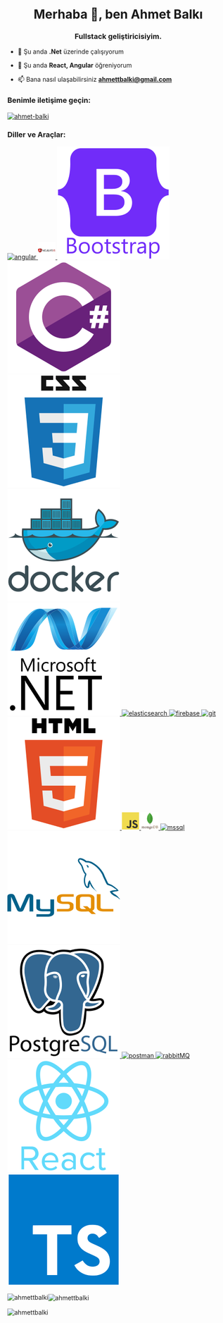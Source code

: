 <h1 align="center">Merhaba 👋, ben Ahmet Balkı</h1>
<h3 align="center">Fullstack geliştiricisiyim.</h3>

- 🔭 Şu anda **.Net** üzerinde çalışıyorum

- 🌱 Şu anda **React, Angular** öğreniyorum

- 📫 Bana nasıl ulaşabilirsiniz **ahmettbalki@gmail.com**

<h3 align="left">Benimle iletişime geçin:</h3>
<p align="left">
<a href="https://linkedin.com/in/ahmet-balki" target="blank"><img align="center" src="https://raw.githubusercontent.com/rahuldkjain/github-profile-readme-generator/master/src/images/icons/Social/linked-in-alt.svg" alt="ahmet-balki" height="30" width="40" /></a>
</p>

<h3 align="left">Diller ve Araçlar:</h3>
<p align="left"> <a href="https://angular.io" target="_blank" rel="noreferrer"> <img src="https://angular.io/assets/images/logos/angular/angular.svg" alt="angular" width="40" height="40"/> </a> <a href="https://angular.io" target="_blank" rel="noreferrer"> <img src="https://raw.githubusercontent.com/devicons/devicon/master/icons/angularjs/angularjs-original-wordmark.svg" alt="angularjs" width="40" height="40"/> </a> <a href="https://getbootstrap.com" target="_blank" rel="noreferrer"> <img src="https://raw.githubusercontent.com/devicons/devicon/master/icons/bootstrap/bootstrap-plain-wordmark.svg" alt="önyükleme" genişlik="40" yükseklik="40"/> </a> <a href="https://www.w3schools.com/cs/" target="_blank" rel="noreferrer"> <img src="https://raw.githubusercontent.com/devicons/devicon/master/icons/csharp/csharp-original.svg" alt="csharp" genişlik="40" yükseklik="40"/> </a> <a href="https://www.w3schools.com/css/" target="_blank" rel="noreferrer"> <img src="https://raw.githubusercontent.com/devicons/devicon/master/icons/css3/css3-original-wordmark.svg" alt="css3" genişlik="40" yükseklik="40"/> </a> <a href="https://www.docker.com/" target="_blank" rel="noreferrer"> <img src="https://raw.githubusercontent.com/devicons/devicon/master/icons/docker/docker-original-wordmark.svg" alt="docker" genişlik="40" yükseklik="40"/> </a> <a href="https://dotnet.microsoft.com/" target="_blank" rel="noreferrer"> <img src="https://raw.githubusercontent.com/devicons/devicon/master/icons/dot-net/dot-net-original-wordmark.svg" alt="dotnet" genişlik="40" yükseklik="40"/> </a> <a href="https://www.elastic.co" target="_blank" rel="noreferrer"> <img src="https://www.vectorlogo.zone/logos/elastic/elastic-icon.svg" alt="elasticsearch" genişlik="40" yükseklik="40"/> </a> <a href="https://firebase.google.com/" target="_blank" rel="noreferrer"> <img src="https://www.vectorlogo.zone/logos/firebase/firebase-icon.svg" alt="firebase" genişlik="40" yükseklik="40"/> </a> <a href="https://git-scm.com/" target="_blank" rel="noreferrer"> <img src="https://www.vectorlogo.zone/logos/git-scm/git-scm-icon.svg" alt="git" genişlik="40" yükseklik="40"/> </a> <a href="https://www.w3.org/html/" target="_blank" rel="noreferrer"> <img src="https://raw.githubusercontent.com/devicons/devicon/master/icons/html5/html5-original-wordmark.svg" alt="html5" genişlik="40" yükseklik="40"/> </a> <a href="https://developer.mozilla.org/tr-TR/dokümanlar/Web/JavaScript" target="_blank" rel="noreferrer"> <img src="https://raw.githubusercontent.com/devicons/devicon/master/icons/javascript/javascript-original.svg" alt="javascript" width="40" height="40"/> </a> <a href="https://www.mongodb.com/" target="_blank" rel="noreferrer"> <img src="https://raw.githubusercontent.com/devicons/devicon/master/icons/mongodb/mongodb-original-wordmark.svg" alt="mongodb" width="40" height="40"/> </a> <a href="https://www.microsoft.com/en-us/sql-server" target="_blank" rel="noreferrer"> <img src="https://www.svgrepo.com/show/303229/microsoft-sql-server-logo.svg" alt="mssql" genişlik="40" yükseklik="40"/> </a> <a href="https://www.mysql.com/" target="_blank" rel="noreferrer"> <img src="https://raw.githubusercontent.com/devicons/devicon/master/icons/mysql/mysql-original-wordmark.svg" alt="mysql" genişlik="40" yükseklik="40"/> </a> <a href="https://www.postgresql.org" target="_blank" rel="noreferrer"> <img src="https://raw.githubusercontent.com/devicons/devicon/master/icons/postgresql/postgresql-original-wordmark.svg" alt="postgresql" genişlik="40" yükseklik="40"/> </a> <a href="https://postman.com" target="_blank" rel="noreferrer"> <img src="https://www.vectorlogo.zone/logos/getpostman/getpostman-icon.svg" alt="postman" genişlik="40" yükseklik="40"/> </a> <a href="https://www.rabbitmq.com" target="_blank" rel="noreferrer"> <img src="https://www.vectorlogo.bölge/logolar/rabbitmq/rabbitmq-icon.svg" alt="rabbitMQ" genişlik="40" yükseklik="40"/> </a> <a href="https://reactjs.org/" target="_blank" rel="noreferrer"> <img src="https://raw.githubusercontent.com/devicons/devicon/master/icons/react/react-original-wordmark.svg" alt="react" genişlik="40" yükseklik="40"/> </a> <a href="https://www.typescriptlang.org/" target="_blank" rel="noreferrer"> <img src="https://raw.githubusercontent.com/devicons/devicon/master/icons/typescript/typescript-original.svg" alt="typescript" genişlik="40" yükseklik="40"/> </a> </p>

<p><img align="left" src="https://github-readme-stats.vercel.app/api/top-langs?username=ahmettbalki&show_icons=true&locale=tr&layout=compact" alt="ahmettbalki" /></p>

<p> <img align="center" src="https://github-readme-stats.vercel.app/api?username=ahmettbalki&show_icons=true&locale=tr" alt="ahmettbalki" /></p>

<p><img align="center" src="https://github-readme-streak-stats.herokuapp.com/?user=ahmettbalki&" alt="ahmettbalki" /></p>
